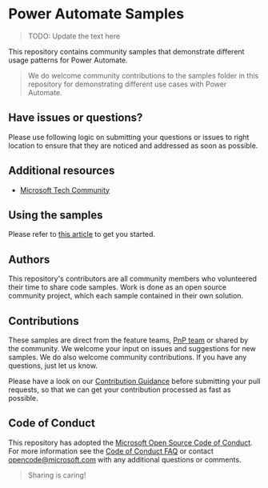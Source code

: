# Power Automate Samples


> TODO: Update the text here

This repository contains community samples that demonstrate different usage patterns for Power Automate.

> We do welcome community contributions to the samples folder in this repository for demonstrating different use cases with Power Automate. 

## Have issues or questions?

Please use following logic on submitting your questions or issues to right location to ensure that they are noticed and addressed as soon as possible.

## Additional resources

- [Microsoft Tech Community](https://techcommunity.microsoft.com/t5/power-platform/bd-p/PowerPlatform)

## Using the samples

Please refer to [this article](https://github.com/pnp/powerautomate-samples/wiki/How-to-use-Power-Automated-samples) to get you started.

## Authors

This repository's contributors are all community members who volunteered their time to share code samples. Work is done as an open source community project, which each sample contained in their own solution.

## Contributions

These samples are direct from the feature teams, [PnP team](http://aka.ms/m365pnp) or shared by the community. We welcome your input on issues and suggestions for new samples. We do also welcome community contributions. If you have any questions, just let us know.

Please have a look on our [Contribution Guidance](./CONTRIBUTING.md) before submitting your pull requests, so that we can get your contribution processed as fast as possible.

## Code of Conduct

This repository has adopted the [Microsoft Open Source Code of Conduct](https://opensource.microsoft.com/codeofconduct/). For more information see the [Code of Conduct FAQ](https://opensource.microsoft.com/codeofconduct/faq/) or contact [opencode@microsoft.com](mailto:opencode@microsoft.com) with any additional questions or comments.

> Sharing is caring!
